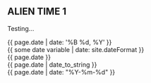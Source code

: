 ## ALIEN TIME 1

Testing...<br/>

{{ page.date | date: '%B %d, %Y' }} <br/>
{{ some date variable | date: site.dateFormat }} <br/>
{{ page.date }}<br/>
{{ page.date | date_to_string }} <br/>
{{ page.date | date: "%Y-%m-%d" }} <br/>
